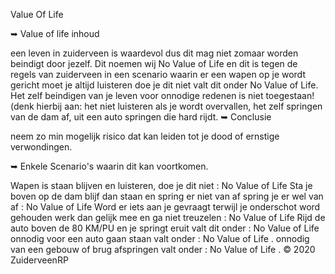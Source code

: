 Value Of Life

➥ Value of life inhoud

een leven in zuiderveen is waardevol dus dit mag niet zomaar worden beindigt door jezelf. Dit noemen wij No Value of Life en dit is tegen de regels van zuiderveen
in een scenario waarin er een wapen op je wordt gericht moet je altijd luisteren doe je dit niet valt dit onder No Value of Life.
Het zelf beindigen van je leven voor onnodige redenen is niet toegestaan! (denk hierbij aan: het niet luisteren als je wordt overvallen, het zelf springen van de dam af, uit een auto springen die hard rijdt.
➥ Conclusie

neem zo min mogelijk risico dat kan leiden tot je dood of ernstige verwondingen.

➥ Enkele Scenario's waarin dit kan voortkomen.

Wapen is staan blijven en luisteren, doe je dit niet : No Value of Life
Sta je boven op de dam blijf dan staan en spring er niet van af spring je er wel van af : No Value of Life
Word er iets aan je gevraagt terwijl je onderschot word gehouden werk dan gelijk mee en ga niet treuzelen : No Value of Life
Rijd de auto boven de 80 KM/PU en je springt eruit valt dit onder : No Value of Life
onnodig voor een auto gaan staan valt onder : No Value of Life .
onnodig van een gebouw of brug afspringen valt onder : No Value of Life .
© 2020 ZuiderveenRP
